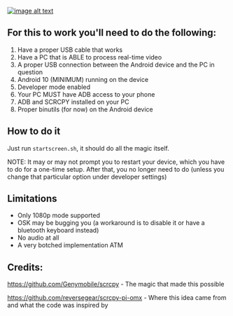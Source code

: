 
 [![image alt text](https://github.com/nikp123/scrcpy-desktop/blob/98c8dfce3d5d1f52962aecc32c819d847a2ba500/image.png)](https://github.com/nikp123/scrcpy-desktop/blob/98c8dfce3d5d1f52962aecc32c819d847a2ba500/image.png)

For this to work you'll need to do the following:
-------------------------------------------------

 1. Have a proper USB cable that works
 2. Have a PC that is ABLE to process real-time video
 3. A proper USB connection between the Android device and the PC in question
 4. Android 10 (MINIMUM) running on the device
 5. Developer mode enabled
 6. Your PC MUST have ADB access to your phone
 7. ADB and SCRCPY installed on your PC
 8. Proper binutils (for now) on the Android device


How to do it
------------


Just run ```startscreen.sh```, it should do all the magic itself.

NOTE: It may or may not prompt you to restart your device, which you have to do
for a one-time setup. After that, you no longer need to do (unless you change
that particular option under developer settings)


Limitations
-----------

 * Only 1080p mode supported
 * OSK may be bugging you (a workaround is to disable it or have a bluetooth keyboard instead)
 * No audio at all
 * A very botched implementation ATM


Credits:
--------

https://github.com/Genymobile/scrcpy - The magic that made this possible

https://github.com/reversegear/scrcpy-pi-omx - Where this idea came from and
what the code was inspired by

